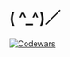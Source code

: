 <h1 align="left">( ^_^)／</h1>

[![Codewars](https://github.r2v.ch/codewars?user=nullsp_ce&top_languages=true&hide_clan=true&theme=gradient)](https://www.codewars.com/users/nullsp_ce)
